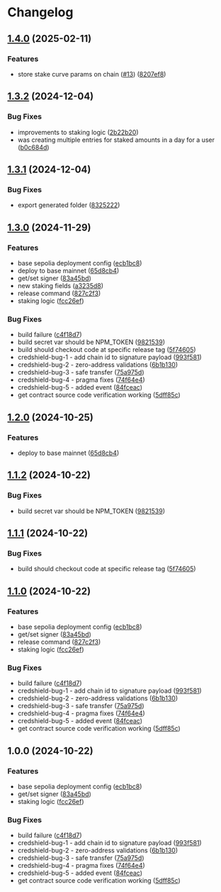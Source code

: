 # Changelog

## [1.4.0](https://github.com/Tribally-Games/contracts/compare/@tribally.games/contracts-v1.3.2...@tribally.games/contracts-v1.4.0) (2025-02-11)


### Features

* store stake curve params on chain ([#13](https://github.com/Tribally-Games/contracts/issues/13)) ([8207ef8](https://github.com/Tribally-Games/contracts/commit/8207ef8e5f55aa1a3f0b222f3836d5b9658a1073))

## [1.3.2](https://github.com/Tribally-Games/contracts/compare/@tribally.games/contracts-v1.3.1...@tribally.games/contracts-v1.3.2) (2024-12-04)


### Bug Fixes

* improvements to staking logic ([2b22b20](https://github.com/Tribally-Games/contracts/commit/2b22b20373b584bd34dd4439aab07f49cc42b28c))
* was creating multiple entries for staked amounts in a day for a user ([b0c684d](https://github.com/Tribally-Games/contracts/commit/b0c684dbb644aef1cb339efc67a2f22193fd9ad2))

## [1.3.1](https://github.com/Tribally-Games/contracts/compare/@tribally.games/contracts-v1.3.0...@tribally.games/contracts-v1.3.1) (2024-12-04)


### Bug Fixes

* export generated folder ([8325222](https://github.com/Tribally-Games/contracts/commit/832522238a9834df6e59314d78300c642937f834))

## [1.3.0](https://github.com/Tribally-Games/contracts/compare/@tribally.games/contracts-v1.2.0...@tribally.games/contracts-v1.3.0) (2024-11-29)


### Features

* base sepolia deployment config ([ecb1bc8](https://github.com/Tribally-Games/contracts/commit/ecb1bc803d8571e787c87df70b689229d9011517))
* deploy to base mainnet ([65d8cb4](https://github.com/Tribally-Games/contracts/commit/65d8cb46b9d3025ea165f88ed3b6c9126c675c1d))
* get/set signer ([83a45bd](https://github.com/Tribally-Games/contracts/commit/83a45bd97b4c1994b88cf36650fae2acb906156b))
* new staking fields ([a3235d8](https://github.com/Tribally-Games/contracts/commit/a3235d8335b60bf8dd23db381a3f255c6423800f))
* release command ([827c2f3](https://github.com/Tribally-Games/contracts/commit/827c2f339803ed118ea4a1e11b67e041eea6c534))
* staking logic ([fcc26ef](https://github.com/Tribally-Games/contracts/commit/fcc26efcb06457ad0393ceb1ae2fb620130487b9))


### Bug Fixes

* build failure ([c4f18d7](https://github.com/Tribally-Games/contracts/commit/c4f18d71a4fd3b0d518f4516d1110170b62b15d2))
* build secret var should be NPM_TOKEN ([9821539](https://github.com/Tribally-Games/contracts/commit/98215396d8e234c0c2bf4ba25a6e0d57d54929ca))
* build should checkout code at specific release tag ([5f74605](https://github.com/Tribally-Games/contracts/commit/5f746053d0563aaaac6bf0f0818300f6684a4f08))
* credshield-bug-1 - add chain id to signature payload ([993f581](https://github.com/Tribally-Games/contracts/commit/993f581685a808021dfec819b5f485ec40b27c52))
* credshield-bug-2 - zero-address validations ([6b1b130](https://github.com/Tribally-Games/contracts/commit/6b1b13094d67bfbe39ffba8a596b2dde797ee8a3))
* credshield-bug-3 - safe transfer ([75a975d](https://github.com/Tribally-Games/contracts/commit/75a975d8566be98c44450084f8111f100a06df7e))
* credshield-bug-4 - pragma fixes ([74f64e4](https://github.com/Tribally-Games/contracts/commit/74f64e489ff0bbe06814e33a5c7fdb6427476bcd))
* credshield-bug-5 - added event ([84fceac](https://github.com/Tribally-Games/contracts/commit/84fceac138a2e9829f4e4376b623d37f9a825e1e))
* get contract source code verification working ([5dff85c](https://github.com/Tribally-Games/contracts/commit/5dff85cb275e6a822dfade1bf54420b767b26f4b))

## [1.2.0](https://github.com/Tribally-Games/contracts/compare/@tribally.games/contracts-v1.1.2...@tribally.games/contracts-v1.2.0) (2024-10-25)


### Features

* deploy to base mainnet ([65d8cb4](https://github.com/Tribally-Games/contracts/commit/65d8cb46b9d3025ea165f88ed3b6c9126c675c1d))

## [1.1.2](https://github.com/Tribally-Games/contracts/compare/@tribally.games/contracts-v1.1.1...@tribally.games/contracts-v1.1.2) (2024-10-22)


### Bug Fixes

* build secret var should be NPM_TOKEN ([9821539](https://github.com/Tribally-Games/contracts/commit/98215396d8e234c0c2bf4ba25a6e0d57d54929ca))

## [1.1.1](https://github.com/Tribally-Games/contracts/compare/@tribally.games/contracts-v1.1.0...@tribally.games/contracts-v1.1.1) (2024-10-22)


### Bug Fixes

* build should checkout code at specific release tag ([5f74605](https://github.com/Tribally-Games/contracts/commit/5f746053d0563aaaac6bf0f0818300f6684a4f08))

## [1.1.0](https://github.com/Tribally-Games/contracts/compare/@tribally.games/contracts-v1.0.0...@tribally.games/contracts-v1.1.0) (2024-10-22)


### Features

* base sepolia deployment config ([ecb1bc8](https://github.com/Tribally-Games/contracts/commit/ecb1bc803d8571e787c87df70b689229d9011517))
* get/set signer ([83a45bd](https://github.com/Tribally-Games/contracts/commit/83a45bd97b4c1994b88cf36650fae2acb906156b))
* release command ([827c2f3](https://github.com/Tribally-Games/contracts/commit/827c2f339803ed118ea4a1e11b67e041eea6c534))
* staking logic ([fcc26ef](https://github.com/Tribally-Games/contracts/commit/fcc26efcb06457ad0393ceb1ae2fb620130487b9))


### Bug Fixes

* build failure ([c4f18d7](https://github.com/Tribally-Games/contracts/commit/c4f18d71a4fd3b0d518f4516d1110170b62b15d2))
* credshield-bug-1 - add chain id to signature payload ([993f581](https://github.com/Tribally-Games/contracts/commit/993f581685a808021dfec819b5f485ec40b27c52))
* credshield-bug-2 - zero-address validations ([6b1b130](https://github.com/Tribally-Games/contracts/commit/6b1b13094d67bfbe39ffba8a596b2dde797ee8a3))
* credshield-bug-3 - safe transfer ([75a975d](https://github.com/Tribally-Games/contracts/commit/75a975d8566be98c44450084f8111f100a06df7e))
* credshield-bug-4 - pragma fixes ([74f64e4](https://github.com/Tribally-Games/contracts/commit/74f64e489ff0bbe06814e33a5c7fdb6427476bcd))
* credshield-bug-5 - added event ([84fceac](https://github.com/Tribally-Games/contracts/commit/84fceac138a2e9829f4e4376b623d37f9a825e1e))
* get contract source code verification working ([5dff85c](https://github.com/Tribally-Games/contracts/commit/5dff85cb275e6a822dfade1bf54420b767b26f4b))

## 1.0.0 (2024-10-22)


### Features

* base sepolia deployment config ([ecb1bc8](https://github.com/Tribally-Games/contracts/commit/ecb1bc803d8571e787c87df70b689229d9011517))
* get/set signer ([83a45bd](https://github.com/Tribally-Games/contracts/commit/83a45bd97b4c1994b88cf36650fae2acb906156b))
* staking logic ([fcc26ef](https://github.com/Tribally-Games/contracts/commit/fcc26efcb06457ad0393ceb1ae2fb620130487b9))


### Bug Fixes

* build failure ([c4f18d7](https://github.com/Tribally-Games/contracts/commit/c4f18d71a4fd3b0d518f4516d1110170b62b15d2))
* credshield-bug-1 - add chain id to signature payload ([993f581](https://github.com/Tribally-Games/contracts/commit/993f581685a808021dfec819b5f485ec40b27c52))
* credshield-bug-2 - zero-address validations ([6b1b130](https://github.com/Tribally-Games/contracts/commit/6b1b13094d67bfbe39ffba8a596b2dde797ee8a3))
* credshield-bug-3 - safe transfer ([75a975d](https://github.com/Tribally-Games/contracts/commit/75a975d8566be98c44450084f8111f100a06df7e))
* credshield-bug-4 - pragma fixes ([74f64e4](https://github.com/Tribally-Games/contracts/commit/74f64e489ff0bbe06814e33a5c7fdb6427476bcd))
* credshield-bug-5 - added event ([84fceac](https://github.com/Tribally-Games/contracts/commit/84fceac138a2e9829f4e4376b623d37f9a825e1e))
* get contract source code verification working ([5dff85c](https://github.com/Tribally-Games/contracts/commit/5dff85cb275e6a822dfade1bf54420b767b26f4b))
